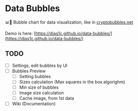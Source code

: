 # Data Bubbles

📊🫧 Bubble chart for data visualization, like in [cryptobubbles.net](https://cryptobubbles.net/)

Demo is here: [https://dias1c.github.io/data-bubbles/](https://dias1c.github.io/data-bubbles/)

## TODO

- [ ] Settings, edit bubbles by UI
- [ ] Bubbles Preview
  - [ ] Setting bubbles
  - [ ] Sizes calculation (Max squares in the box algorighm)
  - [ ] Min size of bubbles
  - [ ] Image size calculation
  - [ ] Cache image, from 1st data
- [ ] Wiki (Documentation)
